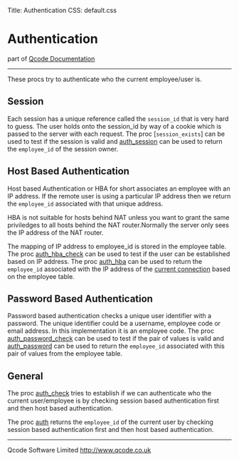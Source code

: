 Title: Authentication
CSS: default.css

# Authentication
part of [Qcode Documentation](../index.html)

* * *

These procs try to authenticate who the current employee/user is.

## Session

Each session has a unique reference called the `session_id` that is very hard to guess. The user holds onto the session_id by way of a cookie which is passed to the server with each request.
The proc [`session_exists`] can be used to test if the session is valid and [auth_session] can be used to return the `employee_id` of the session owner.


## Host Based Authentication

Host based Authentication or HBA for short associates an employee with an IP address. If the remote user is using a particular IP address then we return the `employee_id` associated with that unique address. 

HBA is not suitable for hosts behind NAT unless you want to grant the same priviledges to all hosts behind the NAT router.Normally the server only sees the IP address of the NAT router.

The mapping of IP address to employee_id is stored in the employee table.
The proc [auth_hba_check] can be used to test if the user can be established based on IP address. The proc [auth_hba] can be used to return the `employee_id` associated with the IP address of the [current connection][conn_remote_ip] based on the employee table.


## Password Based Authentication

Password based authentication checks a unique user identifier with a password. The unique identifier could be a username, employee code or email address. In this implementation it is an employee code.
The proc [auth_password_check] can be used to test if the pair of values is valid and [auth_password] can be used to return the `employee_id` associated with this pair of values from the employee table.


## General

The proc [auth_check] tries to establish if we can authenticate who the current user/employee is by checking session based authentication first and then host based authentication.
 
The proc [auth] returns the `employee_id` of the current user by checking session based authentication first and then host based authentication. 

* * *

Qcode Software Limited <http://www.qcode.co.uk>

[session_exists]: qc/session_exists.html

[auth_session]: qc/auth_session.html

[auth_hba]: qc/auth_hba.html
[auth_hba_check]: qc/auth_hba_check.html

[auth_password]: qc/auth_password.html
[auth_password_check]: qc/auth_password_check.html

[auth_check]: qc/auth_check.html
[auth]: qc/auth.html

[conn_remote_ip]: qc/conn_remote_ip.html

